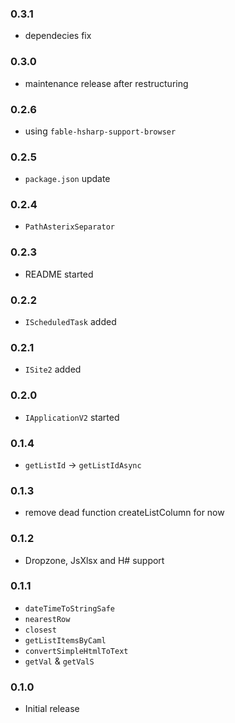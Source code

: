 ### 0.3.1
* dependecies fix

### 0.3.0
* maintenance release after restructuring

### 0.2.6
* using `fable-hsharp-support-browser`

### 0.2.5
* `package.json` update

### 0.2.4
* `PathAsterixSeparator`

### 0.2.3
* README started

### 0.2.2
* `IScheduledTask` added

### 0.2.1
* `ISite2` added

### 0.2.0
* `IApplicationV2` started

### 0.1.4
* `getListId` -> `getListIdAsync`

### 0.1.3
* remove dead function createListColumn for now

### 0.1.2
* Dropzone, JsXlsx and H# support

### 0.1.1
* `dateTimeToStringSafe`
* `nearestRow`
* `closest`
* `getListItemsByCaml`
* `convertSimpleHtmlToText`
* `getVal` & `getValS`

### 0.1.0
* Initial release
